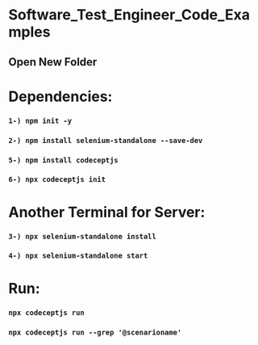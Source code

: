 # Software_Test_Engineer_Code_Examples

## Open New Folder
# Dependencies:
### `1-) npm init -y`
### `2-) npm install selenium-standalone --save-dev`
### `5-) npm install codeceptjs`
### `6-) npx codeceptjs init`

# Another Terminal for Server:
### `3-) npx selenium-standalone install`
### `4-) npx selenium-standalone start`

# Run:
### `npx codeceptjs run`
### `npx codeceptjs run --grep '@scenarioname'`



